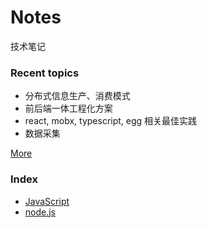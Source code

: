 # Notes

技术笔记

### Recent topics

- 分布式信息生产、消费模式
- 前后端一体工程化方案
- react, mobx, typescript, egg 相关最佳实践
- 数据采集

[More](https://github.com/tvrcgo/notes/issues)

### Index
- [JavaScript](https://github.com/tvrcgo/notes/labels/JavaScript)
- [node.js](https://github.com/tvrcgo/notes/labels/node.js)
